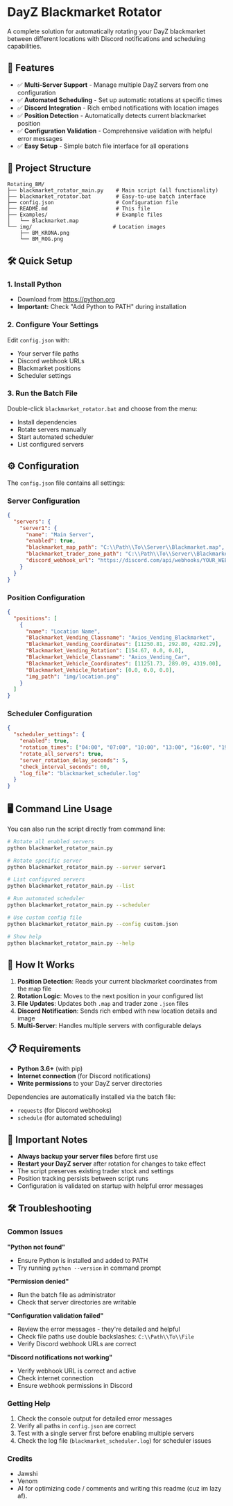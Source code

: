 # DayZ Blackmarket Rotator

A complete solution for automatically rotating your DayZ blackmarket between different locations with Discord notifications and scheduling capabilities.

## 🚀 Features

- ✅ **Multi-Server Support** - Manage multiple DayZ servers from one configuration
- ✅ **Automated Scheduling** - Set up automatic rotations at specific times
- ✅ **Discord Integration** - Rich embed notifications with location images
- ✅ **Position Detection** - Automatically detects current blackmarket position
- ✅ **Configuration Validation** - Comprehensive validation with helpful error messages
- ✅ **Easy Setup** - Simple batch file interface for all operations

## 📁 Project Structure

```
Rotating_BM/
├── blackmarket_rotator_main.py    # Main script (all functionality)
├── blackmarket_rotator.bat        # Easy-to-use batch interface
├── config.json                    # Configuration file
├── README.md                      # This file
├── Examples/                      # Example files
│   └── Blackmarket.map
└── img/                          # Location images
    ├── BM_KRONA.png
    └── BM_ROG.png
```

## 🛠️ Quick Setup

### 1. Install Python
- Download from https://python.org
- **Important:** Check "Add Python to PATH" during installation

### 2. Configure Your Settings
Edit `config.json` with:
- Your server file paths
- Discord webhook URLs
- Blackmarket positions
- Scheduler settings

### 3. Run the Batch File
Double-click `blackmarket_rotator.bat` and choose from the menu:
- Install dependencies
- Rotate servers manually
- Start automated scheduler
- List configured servers

## ⚙️ Configuration

The `config.json` file contains all settings:

### Server Configuration
```json
{
  "servers": {
    "server1": {
      "name": "Main Server",
      "enabled": true,
      "blackmarket_map_path": "C:\\Path\\To\\Server\\Blackmarket.map",
      "blackmarket_trader_zone_path": "C:\\Path\\To\\Server\\Blackmarket.json",
      "discord_webhook_url": "https://discord.com/api/webhooks/YOUR_WEBHOOK"
    }
  }
}
```

### Position Configuration
```json
{
  "positions": [
    {
      "name": "Location Name",
      "Blackmarket_Vending_Classname": "Axios_Vending_Blackmarket",
      "Blackmarket_Vending_Coordinates": [11250.81, 292.80, 4282.29],
      "Blackmarket_Vending_Rotation": [154.67, 0.0, 0.0],
      "Blackmarket_Vehicle_Classname": "Axios_Vending_Car",
      "Blackmarket_Vehicle_Coordinates": [11251.73, 289.09, 4319.00],
      "Blackmarket_Vehicle_Rotation": [0.0, 0.0, 0.0],
      "img_path": "img/location.png"
    }
  ]
}
```

### Scheduler Configuration
```json
{
  "scheduler_settings": {
    "enabled": true,
    "rotation_times": ["04:00", "07:00", "10:00", "13:00", "16:00", "19:00", "22:00", "01:00"],
    "rotate_all_servers": true,
    "server_rotation_delay_seconds": 5,
    "check_interval_seconds": 60,
    "log_file": "blackmarket_scheduler.log"
  }
}
```

## 🖥️ Command Line Usage

You can also run the script directly from command line:

```bash
# Rotate all enabled servers
python blackmarket_rotator_main.py

# Rotate specific server
python blackmarket_rotator_main.py --server server1

# List configured servers
python blackmarket_rotator_main.py --list

# Run automated scheduler
python blackmarket_rotator_main.py --scheduler

# Use custom config file
python blackmarket_rotator_main.py --config custom.json

# Show help
python blackmarket_rotator_main.py --help
```

## 🔄 How It Works

1. **Position Detection**: Reads your current blackmarket coordinates from the map file
2. **Rotation Logic**: Moves to the next position in your configured list
3. **File Updates**: Updates both `.map` and trader zone `.json` files
4. **Discord Notification**: Sends rich embed with new location details and image
5. **Multi-Server**: Handles multiple servers with configurable delays

## 📋 Requirements

- **Python 3.6+** (with pip)
- **Internet connection** (for Discord notifications)
- **Write permissions** to your DayZ server directories

Dependencies are automatically installed via the batch file:
- `requests` (for Discord webhooks)
- `schedule` (for automated scheduling)

## 🚨 Important Notes

- **Always backup your server files** before first use
- **Restart your DayZ server** after rotation for changes to take effect
- The script preserves existing trader stock and settings
- Position tracking persists between script runs
- Configuration is validated on startup with helpful error messages

## 🛠️ Troubleshooting

### Common Issues

**"Python not found"**
- Ensure Python is installed and added to PATH
- Try running `python --version` in command prompt

**"Permission denied"**
- Run the batch file as administrator
- Check that server directories are writable

**"Configuration validation failed"**
- Review the error messages - they're detailed and helpful
- Check file paths use double backslashes: `C:\\Path\\To\\File`
- Verify Discord webhook URLs are correct

**"Discord notifications not working"**
- Verify webhook URL is correct and active
- Check internet connection
- Ensure webhook permissions in Discord

### Getting Help

1. Check the console output for detailed error messages
2. Verify all paths in `config.json` are correct
3. Test with a single server first before enabling multiple servers
4. Check the log file (`blackmarket_scheduler.log`) for scheduler issues

### Credits

- Jawshi
- Venom
- AI for optimizing code / comments and writing this readme (cuz im lazy af).
